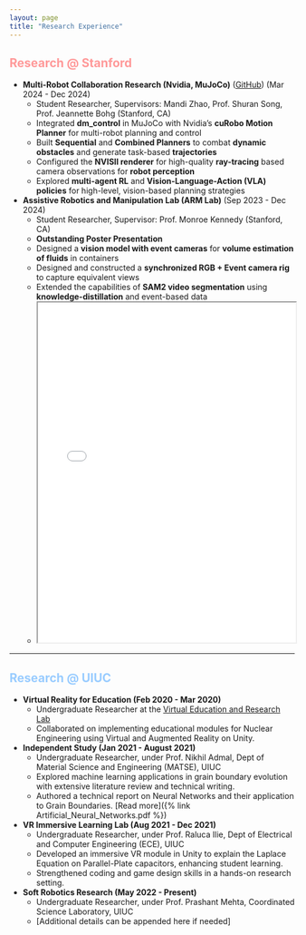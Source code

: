 ```yaml
---
layout: page
title: "Research Experience"
---
```

<!-- <div style="background-color: #f4f4f4; padding: 20px;"> -->

## <span style="color: #ff9999;">Research @ Stanford</span>
- **Multi-Robot Collaboration Research (Nvidia, MuJoCo)** ([GitHub](https://github.com/vignesh-anand/robot-collab-v2/tree/aditya)) (Mar 2024 - Dec 2024)
  - Student Researcher, Supervisors: Mandi Zhao, Prof. Shuran Song, Prof. Jeannette Bohg (Stanford, CA)
  - Integrated **dm_control** in MuJoCo with Nvidia’s **cuRobo Motion Planner** for multi-robot planning and control
  - Built **Sequential** and **Combined Planners** to combat **dynamic obstacles** and generate task-based **trajectories**
  - Configured the **NVISII renderer** for high-quality **ray-tracing** based camera observations for **robot perception**
  - Explored **multi-agent RL** and **Vision-Language-Action (VLA) policies** for high-level, vision-based planning strategies
- **Assistive Robotics and Manipulation Lab (ARM Lab)** (Sep 2023 - Dec 2024)
  - Student Researcher, Supervisor: Prof. Monroe Kennedy (Stanford, CA)
  - **Outstanding Poster Presentation**
  - Designed a **vision model with event cameras** for **volume estimation of fluids** in containers
  - Designed and constructed a **synchronized RGB + Event camera rig** to capture equivalent views
  - Extended the capabilities of **SAM2 video segmentation** using **knowledge-distillation** and event-based data
  - <iframe src="assets/pdfs/poster.pdf" width="100%" height="600px"></iframe>

<hr>

## <span style="color: #99ccff;">Research @ UIUC</span>
- **Virtual Reality for Education (Feb 2020 - Mar 2020)**
  - Undergraduate Researcher at the [Virtual Education and Research Lab](http://verl.npre.illinois.edu/default.html)
  - Collaborated on implementing educational modules for Nuclear Engineering using Virtual and Augmented Reality on Unity.
- **Independent Study (Jan 2021 - August 2021)**
  - Undergraduate Researcher, under Prof. Nikhil Admal, Dept of Material Science and Engineering (MATSE), UIUC
  - Explored machine learning applications in grain boundary evolution with extensive literature review and technical writing.
  - Authored a technical report on Neural Networks and their application to Grain Boundaries. [Read more]({% link Artificial_Neural_Networks.pdf %})
- **VR Immersive Learning Lab (Aug 2021 - Dec 2021)**
  - Undergraduate Researcher, under Prof. Raluca Ilie, Dept of Electrical and Computer Engineering (ECE), UIUC
  - Developed an immersive VR module in Unity to explain the Laplace Equation on Parallel-Plate capacitors, enhancing student learning.
  - Strengthened coding and game design skills in a hands-on research setting.
- **Soft Robotics Research (May 2022 - Present)**
  - Undergraduate Researcher, under Prof. Prashant Mehta, Coordinated Science Laboratory, UIUC
  - [Additional details can be appended here if needed]

<!-- Research has played a strong role in my undergraduate program as I have been performing undergraduate research since Sophomore year. It has taught me a lot about the current fields of interest in the academic world and has led me to appreciate and become passionatie about performing research in some of these fields. 

## 1. Virtual Reality for Education (Feb 2020 - Mar 2020)
In my first year as an undergraduate, I was interested in a lot of fields from Machine Learning to Virtual Reality. As such, I wanted to explore all of these fields as much as possible. 

My first ever research experience, although short-lived, was an eye-opening one. I worked for as little as 2 months at a lab called the [Virtual Education and Research Lab](http://verl.npre.illinois.edu/default.html) where students performed collaborative research on implementing educational modules for Nuclear Engineering through Virtual and Augmented Reality. This experience showed me how powerful virtual platforms are and also taught me the basics of how to create such games on Unity. 

## 2. Independent Study (Jan 2021 - August 2021)
### Research Mentor: Prof. Nikhil Admal, Dept of Material Science and Engineering (MATSE), UIUC
My second research experience was a year later, in the form of an Independent Study under Prof. Nikhil Admal, where I studied about the applications of machine learning in the area grain boundary evolution. This was a longer, much more technical research as I was tasked with a lot of literature review and technical writing throughout my study. Along the way, I learnt the foundational concepts of Neural Networks and how they are implemented using TensorFlow. I also learnt about the concepts behind grain boundaries and their evolution. 

This study was a realstic insight into the research world as it showed me how much effort goes into constructing new problems and coming up with their solutions. Towards the end of the study, I was reaching a point where I could not progress because of outdated documentation and advanced skills that I did not possess. However, I did manage to write up a technical report about the concepts of Neural networks and their application to Grain Boundaries that you can read [here]({% link Artificial_Neural_Networks.pdf %}).

## 3. VR Immersive Learning Lab (Aug 2021 - Dec 2021)
### Research Mentor: Prof. Raluca Ilie, Dept of Electrical and Computer Engineering (ECE), UIUC
After my independent study I took part in a research project in the [Immersive Learning Lab](https://www.ilie.ece.illinois.edu/immersive-learning-lab) housed by the ECE Department. This research project was much more hands-on and application based than theoretical and allowed me to explore my creative side as well. I was tasked to find a way to explain the Laplace Equation on Parallel-Plate capacitors through Virtual Reality in Unity. The idea was to help undergrads in ECE taking the introductory Fields and Waves class to get a more immersive experience taught in lecture by providing a more visual experience through VR and the power of the Oculus Quest. 

This project was extremely fun and interesting as it not only improved my coding skills but also taught me a lot about game design and development as well as the fundamental ideas behind creating a virtual immersive environment.

## 4. Soft Robotics Research (May 2022 - Present)
###  Research Mentor: Prof. Prashant Mehta, Coordinated Science Laboratory, UIUC -->

<!-- </div> -->
